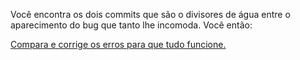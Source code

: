 Você encontra os dois commits que são o divisores de água entre o aparecimento do bug que tanto lhe incomoda. 
Você então:

[Compara e corrige os erros para que tudo funcione.](../corrigedif/corrigedif.md)